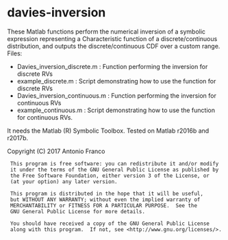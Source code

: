 # davies-inversion
These Matlab functions perform the numerical inversion of a symbolic expression representing a Characteristic function of a discrete/continuous distribution, and outputs the discrete/continuous CDF over a custom range. 
Files:
- Davies_inversion_discrete.m : Function performing the inversion for discrete RVs
- example_discrete.m : Script demonstrating how to use the function for discrete RVs
- Davies_inversion_continuous.m : Function performing the inversion for continuous RVs
- example_continuous.m : Script demonstrating how to use the function for continuous RVs.

 It needs the Matlab (R) Symbolic Toolbox. Tested on Matlab r2016b and r2017b.
 
   Copyright (C) 2017  Antonio Franco

     This program is free software: you can redistribute it and/or modify
     it under the terms of the GNU General Public License as published by
     the Free Software Foundation, either version 3 of the License, or
     (at your option) any later version.
 
     This program is distributed in the hope that it will be useful,
     but WITHOUT ANY WARRANTY; without even the implied warranty of
     MERCHANTABILITY or FITNESS FOR A PARTICULAR PURPOSE.  See the
     GNU General Public License for more details.
 
     You should have received a copy of the GNU General Public License
     along with this program.  If not, see <http://www.gnu.org/licenses/>.
